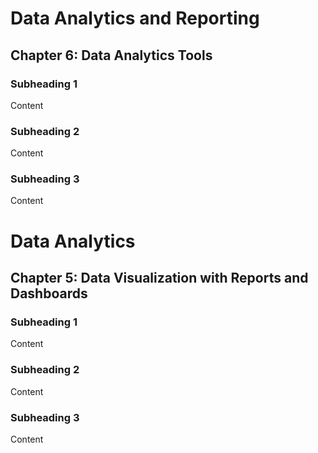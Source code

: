 # Data Analytics and Reporting
## Chapter 6: Data Analytics Tools
### Subheading 1
Content

### Subheading 2
Content

### Subheading 3
Content


# Data Analytics
## Chapter 5: Data Visualization with Reports and Dashboards
### Subheading 1
Content

### Subheading 2
Content

### Subheading 3
Content
